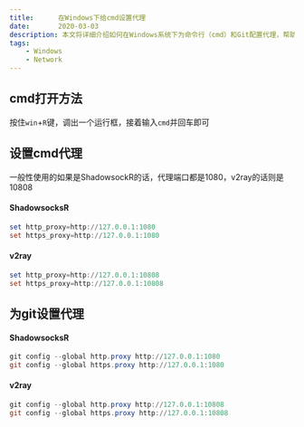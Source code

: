```yaml
---
title:      在Windows下给cmd设置代理
date:       2020-03-03
description: 本文将详细介绍如何在Windows系统下为命令行（cmd）和Git配置代理，帮助用户解决网络访问限制问题。内容涵盖两种常见代理工具（ShadowsocksR和v2ray）的具体设置方法，包括代理端口配置及环境变量设置步骤。无论您是开发者还是普通用户，都能通过本指南快速实现网络代理，提升工作效率和访问体验。适合Windows用户、网络管理初学者及需要代理设置的技术爱好者参考。
tags:
    - Windows
    - Network
---
```



## cmd打开方法
按住```win```+```R```键，调出一个运行框，接着输入```cmd```并回车即可
## 设置cmd代理
一般性使用的如果是ShadowsockR的话，代理端口都是1080，v2ray的话则是10808

#### ShadowsocksR

```powershell
set http_proxy=http://127.0.0.1:1080
set https_proxy=http://127.0.0.1:1080
```
#### v2ray

```powershell
set http_proxy=http://127.0.0.1:10808
set https_proxy=http://127.0.0.1:10808
```

## 为git设置代理

#### ShadowsocksR

```powershell
git config --global http.proxy http://127.0.0.1:1080
git config --global https.proxy http://127.0.0.1:1080
```

#### v2ray

```powershell
git config --global http.proxy http://127.0.0.1:10808
git config --global https.proxy http://127.0.0.1:10808
```

